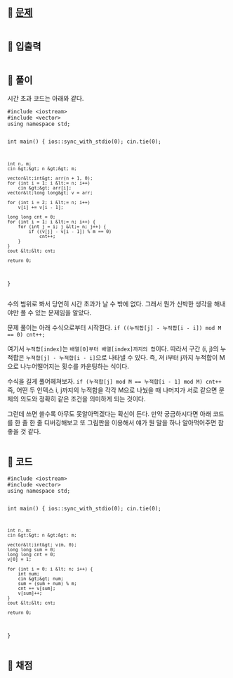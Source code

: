 <h2 id="🌽-문제">🌽 <a href="https://www.acmicpc.net/problem/10986">문제</a></h2>
<p><img alt="" src="https://velog.velcdn.com/images/coolgamja_/post/ef263635-96e2-4706-903e-71462c25ee7f/image.png" /></p>
<h2 id="🥕-입출력">🥕 입출력</h2>
<p><img alt="" src="https://velog.velcdn.com/images/coolgamja_/post/2ef1876e-e7e1-4d25-baa7-0ae29f4a9b1c/image.png" /></p>
<h2 id="🥔-풀이">🥔 풀이</h2>
<p>시간 초과 코드는 아래와 같다.</p>
<pre><code class="language-cpp">#include &lt;iostream&gt;
#include &lt;vector&gt;
using namespace std;

int main() {
    ios::sync_with_stdio(0);
    cin.tie(0);

    int n, m;
    cin &gt;&gt; n &gt;&gt; m;

    vector&lt;int&gt; arr(n + 1, 0);
    for (int i = 1; i &lt;= n; i++)
        cin &gt;&gt; arr[i];
    vector&lt;long long&gt; v = arr;

    for (int i = 2; i &lt;= n; i++)
        v[i] += v[i - 1];

    long long cnt = 0;
    for (int i = 1; i &lt;= n; i++) {
        for (int j = i; j &lt;= n; j++) {
            if ((v[j] - v[i - 1]) % m == 0)
                cnt++;
        }
    }
    cout &lt;&lt; cnt;

    return 0;
}</code></pre>
<p>수의 범위로 봐서 당연히 시간 초과가 날 수 밖에 없다.
그래서 뭔가 신박한 생각을 해내야만 풀 수 있는 문제임을 알았다.</p>
<p>문제 풀이는 아래 수식으로부터 시작한다.
<code>if ((누적합[j] - 누적합[i - i]) mod M == 0) cnt++;</code></p>
<p>여기서 <code>누적합[index]</code>는 <code>배열[0]부터 배열[index]까지의 합</code>이다.
따라서 구간 (i, j)의 누적합은 <code>누적합[j] - 누적합[i - i]</code>으로 나타낼 수 있다.
즉, 저 i부터 j까지 누적합이 M으로 나누어떨어지는 횟수를 카운팅하는 식이다.</p>
<p>수식을 길게 풀어헤쳐보자.
<code>if (누적합[j] mod M == 누적합[i - 1] mod M) cnt++</code>
즉, 어떤 두 인덱스 i, j까지의 누적합을 각각 M으로 나눴을 때 나머지가 서로 같으면
문제의 의도와 정확히 같은 조건을 의미하게 되는 것이다.</p>
<p>그런데 쓰면 쓸수록 아무도 못알아먹겠다는 확신이 든다.
만약 궁금하시다면 아래 코드를 한 줄 한 줄 디버깅해보고
또 그림판을 이용해서 얘가 뭔 말을 하나 알아먹어주면 참 좋을 것 같다.</p>
<p><img alt="" src="https://velog.velcdn.com/images/coolgamja_/post/5a190650-4b48-40fe-9389-fac78db75710/image.png" /></p>
<h2 id="🥬-코드">🥬 코드</h2>
<pre><code class="language-cpp">#include &lt;iostream&gt;
#include &lt;vector&gt;
using namespace std;

int main() {
    ios::sync_with_stdio(0);
    cin.tie(0);

    int n, m;
    cin &gt;&gt; n &gt;&gt; m;

    vector&lt;int&gt; v(m, 0);
    long long sum = 0;
    long long cnt = 0;
    v[0] = 1;

    for (int i = 0; i &lt; n; i++) {
        int num;
        cin &gt;&gt; num;
        sum = (sum + num) % m;
        cnt += v[sum];
        v[sum]++;
    }
    cout &lt;&lt; cnt;

    return 0;
}</code></pre>
<h2 id="🥜-채점">🥜 채점</h2>
<p><img alt="" src="https://velog.velcdn.com/images/coolgamja_/post/97391dff-5a0c-46ee-8bf8-ded5aff4b642/image.png" /></p>